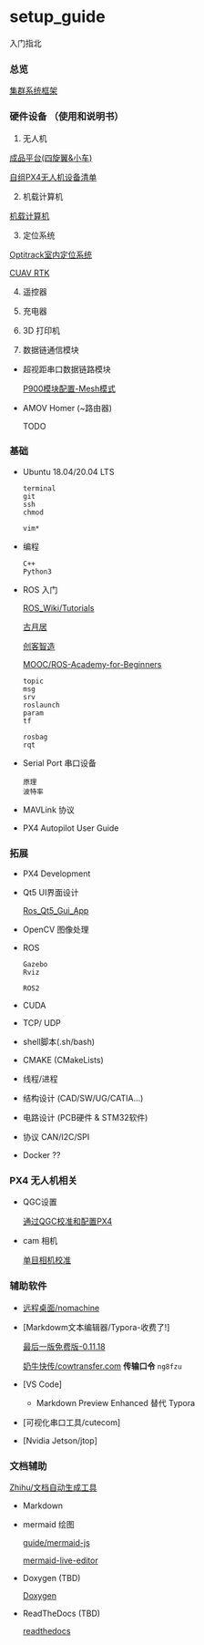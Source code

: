 # setup_guide

入门指北

### 总览

[集群系统框架](./Cluster_architecture.md)

### 硬件设备 （使用和说明书）

1. 无人机

[成品平台(四旋翼&小车)](./Vehicles_complete.md)

[自组PX4无人机设备清单](./Vehicles_px4.md)


2. 机载计算机

[机载计算机](./companion_computer.md)

3. 定位系统

[Optitrack室内定位系统](./vrpn_motive.md)

[CUAV RTK](./cuav_rtk.md)

4. 遥控器


5. 充电器


6. 3D 打印机


7. 数据链通信模块

- 超视距串口数据链路模块

  [P900模块配置-Mesh模式](./P900_radio.md)

- AMOV Homer (~路由器)
    
    TODO


### 基础

- Ubuntu 18.04/20.04 LTS

    ```
    terminal
    git
    ssh
    chmod

    vim*
    ```

- 编程
    
    ```    
    C++ 
    Python3
    ```


- ROS 入门

    [ROS_Wiki/Tutorials](http://wiki.ros.org/ROS/Tutorials)

    [古月居](https://www.guyuehome.com/)

    [创客智造](https://www.ncnynl.com/)

    [MOOC/ROS-Academy-for-Beginners](https://github.com/DroidAITech/ROS-Academy-for-Beginners)


    ```
    topic
    msg
    srv
    roslaunch
    param
    tf
    
    rosbag
    rqt
    ```

- Serial Port 串口设备

    ```
    原理
    波特率
    ```

- MAVLink 协议


- PX4 Autopilot User Guide


### 拓展

- PX4 Development


- Qt5 UI界面设计

    [Ros_Qt5_Gui_App](https://github.com/chengyangkj/Ros_Qt5_Gui_App)


- OpenCV 图像处理


- ROS

    ```
    Gazebo 
    Rviz

    ROS2
    ```


- CUDA


- TCP/ UDP


- shell脚本(.sh/bash)


- CMAKE (CMakeLists)


- 线程/进程


- 结构设计 (CAD/SW/UG/CATIA...)   


- 电路设计 (PCB硬件 & STM32软件)


- 协议 CAN/I2C/SPI


- Docker ??


### PX4 无人机相关

- QGC设置

    [通过QGC校准和配置PX4](./px4_qgc_setup.md)

- cam 相机
  
    [单目相机校准](./camera_calibration.md)


### 辅助软件

-   [远程桌面/nomachine](https://www.nomachine.com/)

-   [Markdowm文本编辑器/Typora-收费了!]

    [最后一版免费版-0.11.18](https://www.typora.io/windows/dev_release.html)

    [奶牛快传/cowtransfer.com](https://cowtransfer.com/s/b4f3f2f533bd48)    **传输口令** `ng8fzu`

-   [VS Code]
    + Markdown Preview Enhanced 替代 Typora

-   [可视化串口工具/cutecom]

-   [Nvidia Jetson/jtop]


### 文档辅助

[Zhihu/文档自动生成工具](https://zhuanlan.zhihu.com/p/377414780)

-   Markdown

-   mermaid 绘图

    [guide/mermaid-js](https://mermaid-js.github.io/mermaid/)

    [mermaid-live-editor](https://mermaid-js.github.io/mermaid-live-editor/)

-   Doxygen (TBD)

    [Doxygen](https://www.doxygen.nl/)

-   ReadTheDocs (TBD)

    [readthedocs](https://readthedocs.org/)
